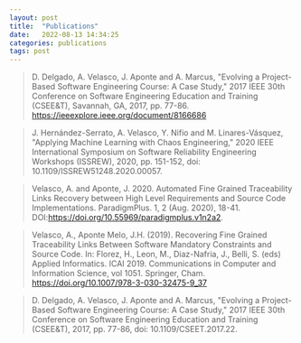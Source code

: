 ```yaml
---
layout: post
title:  "Publications"
date:   2022-08-13 14:34:25
categories: publications
tags: post
---
```


>  D. Delgado, A. Velasco, J. Aponte and A. Marcus, "Evolving a Project-Based Software Engineering Course: A Case Study," 2017 IEEE 30th Conference on Software Engineering Education and Training (CSEE&T), Savannah, GA, 2017, pp. 77-86. https://ieeexplore.ieee.org/document/8166686

> J. Hernández-Serrato, A. Velasco, Y. Nifio and M. Linares-Vásquez, "Applying Machine Learning with Chaos Engineering," 2020 IEEE International Symposium on Software Reliability Engineering Workshops (ISSREW), 2020, pp. 151-152, doi: 10.1109/ISSREW51248.2020.00057.

> Velasco, A. and Aponte, J. 2020. Automated Fine Grained Traceability Links Recovery between High Level Requirements and Source Code Implementations. ParadigmPlus. 1, 2 (Aug. 2020), 18-41. DOI:https://doi.org/10.55969/paradigmplus.v1n2a2.

> Velasco, A., Aponte Melo, J.H. (2019). Recovering Fine Grained Traceability Links Between Software Mandatory Constraints and Source Code. In: Florez, H., Leon, M., Diaz-Nafria, J., Belli, S. (eds) Applied Informatics. ICAI 2019. Communications in Computer and Information Science, vol 1051. Springer, Cham. https://doi.org/10.1007/978-3-030-32475-9_37

> D. Delgado, A. Velasco, J. Aponte and A. Marcus, "Evolving a Project-Based Software Engineering Course: A Case Study," 2017 IEEE 30th Conference on Software Engineering Education and Training (CSEE&T), 2017, pp. 77-86, doi: 10.1109/CSEET.2017.22.
